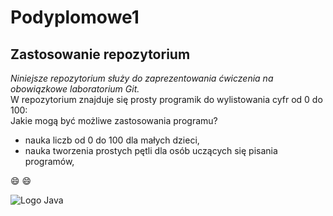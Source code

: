 # Podyplomowe1
## Zastosowanie repozytorium
*Niniejsze repozytorium służy do zaprezentowania ćwiczenia na obowiązkowe laboratorium Git.*  
W repozytorium znajduje się prosty programik do wylistowania cyfr od 0 do 100:  
Jakie mogą być możliwe zastosowania programu?
- nauka liczb od 0 do 100 dla małych dzieci,
- nauka tworzenia prostych pętli dla osób uczących się pisania programów,  

:smile: :smile:

![Logo Java](https://upload.wikimedia.org/wikipedia/commons/thumb/5/5d/Duke_%28Java_mascot%29_waving.svg/339px-Duke_%28Java_mascot%29_waving.svg.png)



